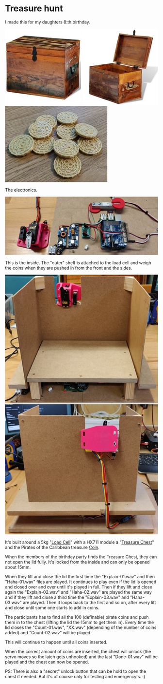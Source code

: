 # Treasure hunt
I made this for my daughters 8:th birthday.


![Treasure Chest](/Pictures/Kista-01-small.jpg)
![Treasure Chest](/Pictures/Kista-02-small.jpg)
![Pireate Coins](/Pictures/potcc-small.jpg)


The electronics.

![Electronics](/Pictures/Electronics.png)


This is the inside. The "outer" shelf is attached to the load cell and weigh the coins when they are pushed in from the front and the sides.

![Inside Back](/Pictures/Backside-Inside.png)
![Inside Frpnt](/Pictures/Frontside-Inside.png)


It's built around a 5kg "[Load Cell](https://www.ebay.co.uk/itm/Electronic-Balance-Weighing-Load-Cell-Sensor-5Kg-with-HX711-Module/162241279056?hash=item25c6557450:g:l7gAAOSwh2xYAwSK)" with a HX711 module a "[Treasure Chest](https://fyndgiganten.se/produkt/vidaxl-forvaringslada-i-atervunnet-tra/)" and the Pirates of the Caribbean treasure [Coin](https://www.thingiverse.com/thing:2936980).


When the members of the birthday party finds the Treasure Chest, they can not open the lid fully. It's locked from the inside and can only be opened about 15mm.


When they lift and close the lid the first time the "Explain-01.wav" and then "Haha-01.wav" files are played. It continues to play even if the lid is opened and closed over and over until it's played in full. Then if they lift and close again the "Explain-02.wav" and "Haha-02.wav" are played the same way and if they lift and close a third time the "Explain-03.wav" and "Haha-03.wav" are played. Then it loops back to the first and so on, after every lift and close until some one starts to add in coins.


The participants has to find all the 100 (definable) pirate coins and push them in to the chest (lifting the lid the 15mm to get them in). Every time the lid closes the "Count-01.wav", "XX.wav" (depending of the number of coins added) and "Count-02.wav" will be played.


This will continue to happen until all coins inserted.


When the correct amount of coins are inserted, the chest will unlock (the servo moves so the latch gets unhooked) and the last "Done-01.wav" will be played and the chest can now be opened.


PS: There is also a "secret" unlock button that can be hold to open the chest if needed. But it's of course only for testing and emergency's. :)
